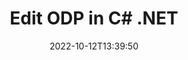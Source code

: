 ---
############################# Static ############################
layout: "auto-gen-editor"
date: 2022-10-12T13:39:50
draft: false
otherformats: doc docx docm dotx xls xlsx xlsm ppt pptx pptm mobi epub html mhtml txt xml csv pdf xps msg

############################# Head ############################
head_title: "ODP Editor — Edit ODP in C# .NET"
head_description: "How to edit ODP in C# .NET using a few lines of code? Use GroupDocs documents processing APIs to edit, update and save 30+ file formats."

############################# Header ############################
title: "Edit ODP in C# .NET"
description: "Effective and robust ODP editing using server side GroupDocs.Editor for C# .NET APIs, without the use of any software like Microsoft or Open Office."
bg_image: "https://cms.admin.containerize.com/templates/aspose/App_Themes/V3/images/bg/header1.png"
bg_overlay: false
button:
    enable: true
    icon: "fas fa-arrow-down"
    label: "Download Free Trial"
    link: "https://downloads.groupdocs.com/editor/net"

############################# SubMenu ############################
submenu:
    enable: true

    left:
        img_alt: "GroupDocs.Editor for .NET"
        image: "https://cms.admin.containerize.com/templates/groupdocs/images/product-logos/90x90-noborder/groupdocs-editor-net.png"
        product: "GroupDocs.Editor"
        platform: ".NET"

    middle:
        button:

            # button loop
            - link: "https://apireference.groupdocs.com/editor/net"
              text: "API Reference"

            # button loop
            - link: "https://github.com/groupdocs-editor"
              text: "Code Examples"

            # button loop
            - link: "https://products.groupdocs.app/editor/family"
              text: "Live Demos"

            # button loop
            - link: "https://purchase.groupdocs.com/pricing/editor/net"
              text: "Pricing"

    right:
        link_download: "https://downloads.groupdocs.com/editor"
        link_learn: "https://docs.groupdocs.com/editor/net"
        link_buy: "https://purchase.groupdocs.com"

############################# About ############################
about:
    enable: true
    title: "About GroupDocs.Editor for .NET API"
    content: |
        [GroupDocs.Editor for .NET](/editor/net/) API is a right choice to edit Microsoft Word, Excel, PowerPoint, Open Office documents and presentations. GroupDocs.Editor is a standalone API that is suitable for server side and back-end systems where high performance is required. It does not depend on any software like Microsoft or Open Office.

############################# Steps ############################
steps:
    enable: true
    title_left: "Steps to Edit ODP in C#"
    content_left: |
        [GroupDocs.Editor for .NET](/editor/net/) provides an easy and straightforward way for developers to edit the ODP files using a few lines of code.
        * Create an instance of `Editor` class with mandatory file path or byte stream and optional `PresentationLoadOptions` class and load the ODP file
        * Create & set the `PresentationEditOptions` class instance for the ODP file format
        * Call `Editor.Edit()` method and obtain ODP document in HTML format that is easily editable with any WYSIWYG-editor.
        * Call `Editor.Save()` method and save edited ODP file using `PresentationSaveOptions` class

        
    title_right: "System Requirements"
    content_right: |
        A basic document editing with GroupDocs.Editor for .NET APIs can be done by implementing a few easy steps. Our APIs are supported on all major platforms and operating systems. Before executing the code below, please make sure that you have the following prerequisites installed on your system.

        * Operating Systems: Microsoft Windows, Linux, MacOS
        * Development Environments: Microsoft Visual Studio, Xamarin, MonoDevelop
        * Frameworks: .NET Framework, .NET Standard, .NET Core, Mono
        * Get the latest version of GroupDocs.Editor for .NET downloaded from [NuGet](https://www.nuget.org/packages/groupdocs.editor)
        
    code: |        
        ```csharp
        // Load the ODP file into Editor with the optional PresentationLoadOptions
        Editor editor = new Editor("source.odp", delegate { return new PresentationLoadOptions(); });

        // Create and adjust the edit options
        PresentationEditOptions editOptions = new PresentationEditOptions();
        editOptions.SlideNumber = 1;//select a slide to edit

        // Open input ODP document for edit — obtain an intermediate document, that can be edited
        EditableDocument beforeEdit = editor.Edit(editOptions);

        // Grab ODP document content and associated resources from editable document
        string content = beforeEdit.GetEmbeddedHtml();

        // Send the content to WYSIWYG-editor, edit it there, and send edited content back to the server-side
        // This step simulates a such operation
        string updatedContent = content.Replace("Title", "Edited Title");

        // Grab edited content and resources from WYSIWYG-editor and create a new EditableDocument instance from it
        EditableDocument afterEdit = EditableDocument.FromMarkup(updatedContent, null);

        // Create a save options and select a desired output format
        PresentationSaveOptions saveOptions = new PresentationSaveOptions(Formats.PresentationFormats.Odp);

        // Save edited ODP document to the file
        editor.Save(afterEdit, "edited.odp", saveOptions);
        ```
        
############################# Demos ############################
demos:
    enable: true
    title: "ODP Editor Live Demos"
    content: |
        Edit ODP right now by visiting [GroupDocs.Editor Live Demos](https://products.groupdocs.app/editor/family) website.  
        The live demo has the following benefits
        
############################# More Formats ############################
more_formats:
    enable: true
    title: "Other Supported Editors"
    content: |
        You can also edit other file formats. Please see the complete list below.


############################# Back to top ###############################
back_to_top:
    enable: true
---